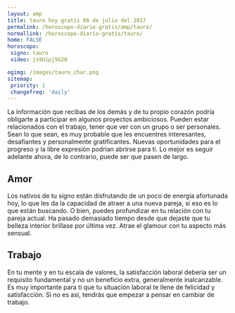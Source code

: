 ```yaml
---
layout: amp
title: tauro hoy gratis 08 de julio del 2017 
permalink: /horoscopo-diario-gratis/amp/tauro/
normallink: /horoscopo-diario-gratis/tauro/
home: FALSE
horoscopo:
 signo: tauro
 video: js9Uipj5G20

ogimg: /images/tauro_char.png
sitemap:
 priority: 1
 changefreq: 'daily'
---
```



La información que recibas de los demás y de tu propio corazón podría obligarte a participar en algunos proyectos ambiciosos. Pueden estar relacionados con el trabajo, tener que ver con un grupo o ser personales. Sean lo que sean, es muy probable que les encuentres interesantes, desafiantes y personalmente gratificantes. Nuevas oportunidades para el progreso y la libre expresión podrían abrirse para ti. Lo mejor es seguir adelante ahora, de lo contrario, puede ser que pasen de largo.

## Amor

Los nativos de tu signo están disfrutando de un poco de energía afortunada hoy, lo que les da la capacidad de atraer a una nueva pareja, si eso es lo que están buscando. O bien, puedes profundizar en tu relación con tu pareja actual. Ha pasado demasiado tiempo desde que dejaste que tu belleza interior brillase por última vez. Atrae el glamour con tu aspecto más sensual.

## Trabajo

En tu mente y en tu escala de valores, la satisfacción laboral debería ser un requisito fundamental y no un beneficio extra, generalmente inalcanzable. Es muy importante para ti que tu situación laboral te llene de felicidad y satisfacción. Si no es así, tendrás que empezar a pensar en cambiar de trabajo.